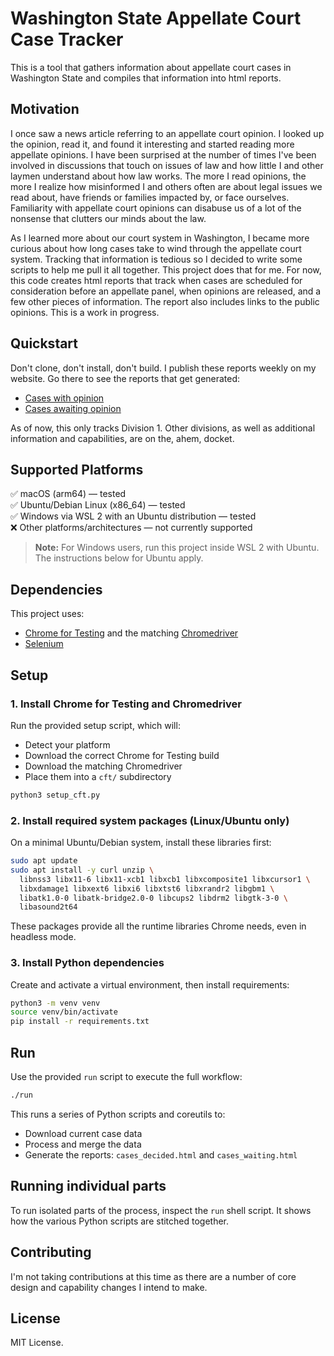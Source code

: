 
# Washington State Appellate Court Case Tracker

This is a tool that gathers information about appellate court cases in Washington State and compiles that information into html reports. 

## Motivation
I once saw a news article referring to an appellate court opinion. I looked up the opinion, read it, and found it interesting and started reading more appellate opinions. I have been surprised at the number of times I've been involved in discussions that touch on issues of law and how little I and other laymen understand about how law works. The more I read opinions, the more I realize how misinformed I and others often are about legal issues we read about, have friends or families impacted by, or face ourselves. Familiarity with appellate court opinions can disabuse us of a lot of the nonsense that clutters our minds about the law.  

As I learned more about our court system in Washington, I became more curious about how long cases take to wind through the appellate court system. Tracking that information is tedious so I decided to write some scripts to help me pull it all together. This project does that for me. For now, this code creates html reports that track when cases are scheduled for consideration before an appellate panel, when opinions are released, and a few other pieces of information. The report also includes links to the public opinions. This is a work in progress.

## Quickstart
Don't clone, don't install, don't build. I publish these reports weekly on my website. Go there to see the reports that get generated:

- [Cases with opinion](https://voylento.com/cases_decided.html)
- [Cases awaiting opinion](https://voylento.com/cases_waiting.html)

As of now, this only tracks Division 1. Other divisions, as well as additional information and capabilities, are on the, ahem, docket.

## Supported Platforms
✅ macOS (arm64) — tested  
✅ Ubuntu/Debian Linux (x86_64) — tested  
✅ Windows via WSL 2 with an Ubuntu distribution — tested  
❌ Other platforms/architectures — not currently supported

> **Note:** For Windows users, run this project inside WSL 2 with Ubuntu. The instructions below for Ubuntu apply.

## Dependencies
This project uses:
- [Chrome for Testing](https://developer.chrome.com/docs/chrome-for-testing/) and the matching [Chromedriver](https://chromedriver.chromium.org/)
- [Selenium](https://pypi.org/project/selenium/)

## Setup

### 1. Install Chrome for Testing and Chromedriver
Run the provided setup script, which will:
- Detect your platform
- Download the correct Chrome for Testing build
- Download the matching Chromedriver
- Place them into a `cft/` subdirectory

```bash
python3 setup_cft.py
```

### 2. Install required system packages (Linux/Ubuntu only)
On a minimal Ubuntu/Debian system, install these libraries first:

```bash
sudo apt update
sudo apt install -y curl unzip \
  libnss3 libx11-6 libx11-xcb1 libxcb1 libxcomposite1 libxcursor1 \
  libxdamage1 libxext6 libxi6 libxtst6 libxrandr2 libgbm1 \
  libatk1.0-0 libatk-bridge2.0-0 libcups2 libdrm2 libgtk-3-0 \
  libasound2t64
```

These packages provide all the runtime libraries Chrome needs, even in headless mode.

### 3. Install Python dependencies
Create and activate a virtual environment, then install requirements:

```bash
python3 -m venv venv
source venv/bin/activate
pip install -r requirements.txt
```

## Run
Use the provided `run` script to execute the full workflow:

```bash
./run
```

This runs a series of Python scripts and coreutils to:
- Download current case data
- Process and merge the data
- Generate the reports: `cases_decided.html` and `cases_waiting.html`

## Running individual parts
To run isolated parts of the process, inspect the `run` shell script. It shows how the various Python scripts are stitched together.

## Contributing
I'm not taking contributions at this time as there are a number of core design and capability changes I intend to make.

## License
MIT License.
